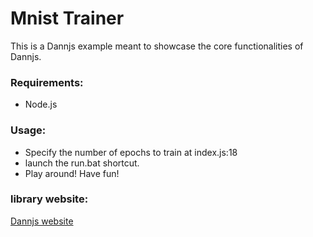 # Mnist Trainer 

   This is a Dannjs example meant to showcase the core functionalities of Dannjs.

### Requirements:
* Node.js
### Usage:
* Specify the number of epochs to train at index.js:18
* launch the run.bat shortcut.
* Play around! Have fun!
### library website:
[Dannjs website](https://dannjs.org)
